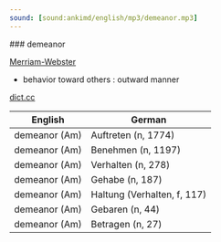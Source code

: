 ```yaml
---
sound: [sound:ankimd/english/mp3/demeanor.mp3]
---
```


\### demeanor

[Merriam-Webster](https://www.merriam-webster.com/dictionary/demeanor)

- behavior toward others : outward manner

[dict.cc](https://www.dict.cc/demeanor)

| English        | German       |
| -------------- | ------------ |
| demeanor (Am) | Auftreten (n, 1774) |
| demeanor (Am) | Benehmen (n, 1197) |
| demeanor (Am) | Verhalten (n, 278) |
| demeanor (Am) | Gehabe (n, 187) |
| demeanor (Am) | Haltung (Verhalten, f, 117) |
| demeanor (Am) | Gebaren (n, 44) |
| demeanor (Am) | Betragen (n, 27) |
